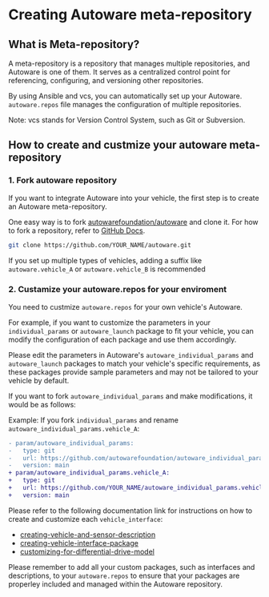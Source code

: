 
# Creating Autoware meta-repository

## What is Meta-repository?

A meta-repository is a repository that manages multiple repositories, and Autoware is one of them.
It serves as a centralized control point for referencing, configuring, and versioning other repositories.

By using Ansible and vcs, you can automatically set up your Autoware.
`autoware.repos` file manages the configuration of multiple repositories.

Note: vcs stands for Version Control System, such as Git or Subversion.

## How to create and custmize your autoware meta-repository


### 1. Fork autoware repository
If you want to integrate Autoware into your vehicle, the first step is to create an Autoware meta-repository.

One easy way is to fork [autowarefoundation/autoware](https://github.com/autowarefoundation/autoware)  and clone it.
For how to fork a repository, refer to [GitHub Docs](https://docs.github.com/en/get-started/quickstart/fork-a-repo).
```bash
git clone https://github.com/YOUR_NAME/autoware.git
```
If you set up multiple types of vehicles, adding a suffix like `autoware.vehicle_A` or `autoware.vehicle_B` is recommended

### 2. Custamize your autoware.repos for your enviroment

You need to custmize `autoware.repos` for your own vehicle's Autoware.

For example, if you want to customize the parameters in your `individual_params` or `autoware_launch` package to fit your vehicle, you can modify the configuration of each package and use them accordingly.

Please edit the parameters in Autoware's `autoware_individual_params` and `autoware_launch` packages to match your vehicle's specific requirements, as these packages provide sample parameters and may not be tailored to your vehicle by default.

If you want to fork `autoware_individual_params` and make modifications, it would be as follows:

Example: If you fork `individual_params` and rename `autoware_individual_params.vehicle_A`:
```diff
- param/autoware_individual_params:
-   type: git
-   url: https://github.com/autowarefoundation/autoware_individual_params 
-   version: main 
+ param/autoware_individual_params.vehicle_A:
+   type: git
+   url: https://github.com/YOUR_NAME/autoware_individual_params.vehicle_A
+   version: main
```

Please refer to the following documentation link for instructions on how to create and customize each `vehicle_interface`:
- [creating-vehicle-and-sensor-description](https://autowarefoundation.github.io/autoware-documentation/main/how-to-guides/integrating-autoware/creating-vehicle-and-sensor-description/creating-vehicle-and-sensor-description)
- [creating-vehicle-interface-package](https://autowarefoundation.github.io/autoware-documentation/main/how-to-guides/integrating-autoware/creating-vehicle-interface-package/creating-vehicle-interface-for-ackerman-kinematic-model/)
- [customizing-for-differential-drive-model](https://autowarefoundation.github.io/autoware-documentation/main/how-to-guides/integrating-autoware/creating-vehicle-interface-package/customizing-for-differential-drive-model/)

Please remember to add all your custom packages, such as interfaces and descriptions, to your `autoware.repos` to ensure that your packages are properley included and managed within the Autoware repository.